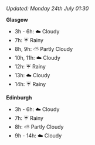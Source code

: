 *Updated: Monday 24th July 01:30*

**Glasgow**

* 3h - 6h: :cloud: Cloudy
* 7h: :umbrella: Rainy
* 8h, 9h: :partly_sunny: Partly Cloudy
* 10h, 11h: :cloud: Cloudy
* 12h: :umbrella: Rainy
* 13h: :cloud: Cloudy
* 14h: :umbrella: Rainy

**Edinburgh**

* 3h - 6h: :cloud: Cloudy
* 7h: :umbrella: Rainy
* 8h: :partly_sunny: Partly Cloudy
* 9h - 14h: :cloud: Cloudy
